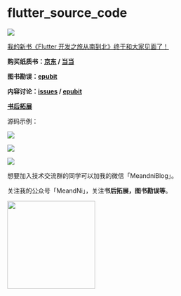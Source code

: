 # flutter_source_code

![](https://cdn.jsdelivr.net/gh/meandni/blogimg@main/img/2020-12-11-Flutter%20%E5%BC%80%E5%8F%91%E4%B9%8B%E6%97%85%E4%BB%8E%E5%8D%97%E5%88%B0%E5%8C%971022-1.jpg)

[我的新书《Flutter 开发之旅从南到北》终于和大家见面了！](https://mp.weixin.qq.com/s/vO8UowK7A99J9aGb2se8cQ)

**购买纸质书：[京东](https://item.jd.com/12757223.html) / [当当](http://product.dangdang.com/29153233.html)**

**图书勘误：[epubit](https://www.epubit.com/bookDetails?id=UB7254663955be1)**

**内容讨论：[issues](https://github.com/MeandNi/flutter_source_code/issues) / [epubit](https://www.epubit.com/bookDetails?id=UB7254663955be1)**

**[书后拓展](https://mp.weixin.qq.com/mp/appmsgalbum?__biz=MzIzMjYyNzQ2Ng==&action=getalbum&album_id=1603577479208763394&scene=173&from_msgid=2247485767&from_itemidx=2&count=3#wechat_redirect)**

源码示例：

![](https://cdn.jsdelivr.net/gh/meandni/blogimg@main/img/2020-12-11-bb53feaeb9da0cfe239fb213a066ed8e.png)

![](https://cdn.jsdelivr.net/gh/meandni/blogimg@main/img/2020-12-11-fba94b9b4aa667bdc8918a1515123d35.png)

![](https://cdn.jsdelivr.net/gh/meandni/blogimg@main/img/2020-12-11-bc57d006fc47352982891982afe952ea.png)

想要加入技术交流群的同学可以加我的微信「MeandniBlog」。

关注我的公众号「MeandNi」，关注**书后拓展，图书勘误等**。

<img src="https://cdn.jsdelivr.net/gh/meandni/blogimg@main/img/2020-12-11-wxpublic.png" width="200"/>
